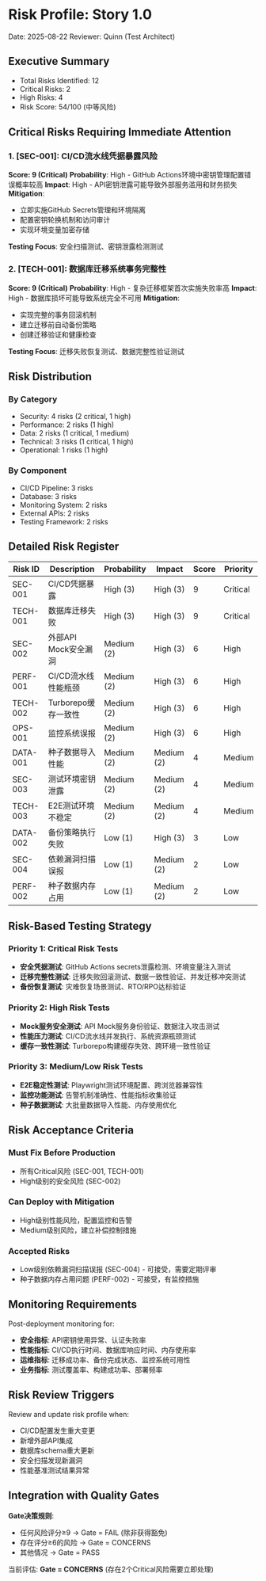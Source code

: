 # Risk Profile: Story 1.0

Date: 2025-08-22
Reviewer: Quinn (Test Architect)

## Executive Summary

- Total Risks Identified: 12
- Critical Risks: 2
- High Risks: 4
- Risk Score: 54/100 (中等风险)

## Critical Risks Requiring Immediate Attention

### 1. [SEC-001]: CI/CD流水线凭据暴露风险

**Score: 9 (Critical)**
**Probability**: High - GitHub Actions环境中密钥管理配置错误概率较高
**Impact**: High - API密钥泄露可能导致外部服务滥用和财务损失
**Mitigation**:

- 立即实施GitHub Secrets管理和环境隔离
- 配置密钥轮换机制和访问审计
- 实现环境变量加密存储

**Testing Focus**: 安全扫描测试、密钥泄露检测测试

### 2. [TECH-001]: 数据库迁移系统事务完整性

**Score: 9 (Critical)**
**Probability**: High - 复杂迁移框架首次实施失败率高
**Impact**: High - 数据库损坏可能导致系统完全不可用
**Mitigation**:

- 实现完整的事务回滚机制
- 建立迁移前自动备份策略
- 创建迁移验证和健康检查

**Testing Focus**: 迁移失败恢复测试、数据完整性验证测试

## Risk Distribution

### By Category

- Security: 4 risks (2 critical, 1 high)
- Performance: 2 risks (1 high)
- Data: 2 risks (1 critical, 1 medium)
- Technical: 3 risks (1 critical, 1 high)
- Operational: 1 risks (1 high)

### By Component

- CI/CD Pipeline: 3 risks
- Database: 3 risks
- Monitoring System: 2 risks
- External APIs: 2 risks
- Testing Framework: 2 risks

## Detailed Risk Register

| Risk ID  | Description             | Probability | Impact     | Score | Priority |
| -------- | ----------------------- | ----------- | ---------- | ----- | -------- |
| SEC-001  | CI/CD凭据暴露           | High (3)    | High (3)   | 9     | Critical |
| TECH-001 | 数据库迁移失败          | High (3)    | High (3)   | 9     | Critical |
| SEC-002  | 外部API Mock安全漏洞    | Medium (2)  | High (3)   | 6     | High     |
| PERF-001 | CI/CD流水线性能瓶颈     | Medium (2)  | High (3)   | 6     | High     |
| TECH-002 | Turborepo缓存一致性     | Medium (2)  | High (3)   | 6     | High     |
| OPS-001  | 监控系统误报            | Medium (2)  | High (3)   | 6     | High     |
| DATA-001 | 种子数据导入性能        | Medium (2)  | Medium (2) | 4     | Medium   |
| SEC-003  | 测试环境密钥泄露        | Medium (2)  | Medium (2) | 4     | Medium   |
| TECH-003 | E2E测试环境不稳定       | Medium (2)  | Medium (2) | 4     | Medium   |
| DATA-002 | 备份策略执行失败        | Low (1)     | High (3)   | 3     | Low      |
| SEC-004  | 依赖漏洞扫描误报        | Low (1)     | Medium (2) | 2     | Low      |
| PERF-002 | 种子数据内存占用        | Low (1)     | Medium (2) | 2     | Low      |

## Risk-Based Testing Strategy

### Priority 1: Critical Risk Tests

- **安全凭据测试**: GitHub Actions secrets泄露检测、环境变量注入测试
- **迁移完整性测试**: 迁移失败回滚测试、数据一致性验证、并发迁移冲突测试
- **备份恢复测试**: 灾难恢复场景测试、RTO/RPO达标验证

### Priority 2: High Risk Tests

- **Mock服务安全测试**: API Mock服务身份验证、数据注入攻击测试
- **性能压力测试**: CI/CD流水线并发执行、系统资源瓶颈测试
- **缓存一致性测试**: Turborepo构建缓存失效、跨环境一致性验证

### Priority 3: Medium/Low Risk Tests

- **E2E稳定性测试**: Playwright测试环境配置、跨浏览器兼容性
- **监控功能测试**: 告警机制准确性、性能指标收集验证
- **种子数据测试**: 大批量数据导入性能、内存使用优化

## Risk Acceptance Criteria

### Must Fix Before Production

- 所有Critical风险 (SEC-001, TECH-001)
- High级别的安全风险 (SEC-002)

### Can Deploy with Mitigation

- High级别性能风险，配置监控和告警
- Medium级别风险，建立补偿控制措施

### Accepted Risks

- Low级别依赖漏洞扫描误报 (SEC-004) - 可接受，需要定期评审
- 种子数据内存占用问题 (PERF-002) - 可接受，有监控措施

## Monitoring Requirements

Post-deployment monitoring for:

- **安全指标**: API密钥使用异常、认证失败率
- **性能指标**: CI/CD执行时间、数据库响应时间、内存使用率
- **运维指标**: 迁移成功率、备份完成状态、监控系统可用性
- **业务指标**: 测试覆盖率、构建成功率、部署频率

## Risk Review Triggers

Review and update risk profile when:

- CI/CD配置发生重大变更
- 新增外部API集成
- 数据库schema重大更新
- 安全扫描发现新漏洞
- 性能基准测试结果异常

## Integration with Quality Gates

**Gate决策规则**:
- 任何风险评分≥9 → Gate = FAIL (除非获得豁免)
- 存在评分≥6的风险 → Gate = CONCERNS
- 其他情况 → Gate = PASS

当前评估: **Gate = CONCERNS** (存在2个Critical风险需要立即处理)
